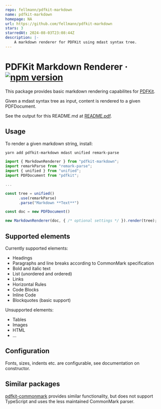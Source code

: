 ```yaml
---
repo: fellmann/pdfkit-markdown
name: pdfkit-markdown
homepage: NA
url: https://github.com/fellmann/pdfkit-markdown
stars: 3
starredAt: 2024-08-03T23:08:44Z
description: |-
    A markdown renderer for PDFKit using mdast syntax tree.
---
```


# PDFKit Markdown Renderer &middot; [![npm version](https://img.shields.io/npm/v/pdfkit-markdown?style=flat)](https://www.npmjs.com/package/pdfkit-markdown)

This package provides basic markdown rendering capabilites for [PDFKit](https://pdfkit.org/).

Given a mdast syntax tree as input, content is rendered to a given PDFDocument.

See the output for this README.md at [README.pdf](README.pdf).

## Usage

To render a given markdown string, install:

```bash
yarn add pdfkit-markdown mdast unified remark-parse 
```

```typescript
import { MarkdownRenderer } from "pdfkit-markdown";
import remarkParse from "remark-parse";
import { unified } from "unified";
import PDFDocument from "pdfkit";

...

const tree = unified()
      .use(remarkParse)
      .parse("Markdown **Text**")

const doc = new PDFDocument()

new MarkdownRenderer(doc, { /* optional settings */ }).render(tree);
```

## Supported elements

Currently supported elements:

- Headings
- Paragraphs and line breaks according to CommonMark specification
- Bold and italic text
- List (unordered and ordered)
- Links
- Horizontal Rules
- Code Blocks
- Inline Code
- Blockquotes (basic support)

Unsupported elements:
- Tables
- Images
- HTML
- ...

## Configuration

Fonts, sizes, indents etc. are configurable, see documentation on constructor.

## Similar packages

[pdfkit-commonmark](https://github.com/maiers/pdfkit-commonmark) provides similar functionality, but does not support TypeScript and uses the less maintained CommonMark parser.
